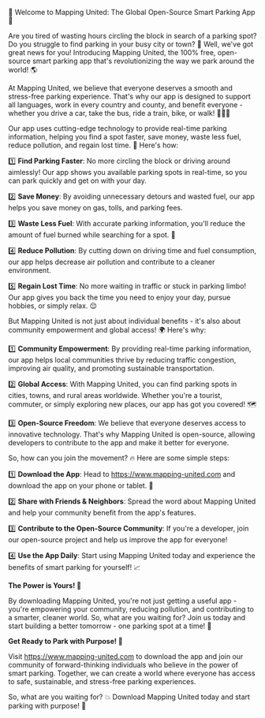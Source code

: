 🎉 Welcome to Mapping United: The Global Open-Source Smart Parking App 🚀

Are you tired of wasting hours circling the block in search of a parking spot? Do you struggle to find parking in your busy city or town? 🤯 Well, we've got great news for you! Introducing Mapping United, the 100% free, open-source smart parking app that's revolutionizing the way we park around the world! 🌎

At Mapping United, we believe that everyone deserves a smooth and stress-free parking experience. That's why our app is designed to support all languages, work in every country and county, and benefit everyone - whether you drive a car, take the bus, ride a train, bike, or walk! 🚂🚌💨

Our app uses cutting-edge technology to provide real-time parking information, helping you find a spot faster, save money, waste less fuel, reduce pollution, and regain lost time. 💪 Here's how:

1️⃣ **Find Parking Faster**: No more circling the block or driving around aimlessly! Our app shows you available parking spots in real-time, so you can park quickly and get on with your day.

2️⃣ **Save Money**: By avoiding unnecessary detours and wasted fuel, our app helps you save money on gas, tolls, and parking fees.

3️⃣ **Waste Less Fuel**: With accurate parking information, you'll reduce the amount of fuel burned while searching for a spot. 🚗

4️⃣ **Reduce Pollution**: By cutting down on driving time and fuel consumption, our app helps decrease air pollution and contribute to a cleaner environment.

5️⃣ **Regain Lost Time**: No more waiting in traffic or stuck in parking limbo! Our app gives you back the time you need to enjoy your day, pursue hobbies, or simply relax. 😌

But Mapping United is not just about individual benefits - it's also about community empowerment and global access! 🌍 Here's why:

1️⃣ **Community Empowerment**: By providing real-time parking information, our app helps local communities thrive by reducing traffic congestion, improving air quality, and promoting sustainable transportation.

2️⃣ **Global Access**: With Mapping United, you can find parking spots in cities, towns, and rural areas worldwide. Whether you're a tourist, commuter, or simply exploring new places, our app has got you covered! 🗺️

3️⃣ **Open-Source Freedom**: We believe that everyone deserves access to innovative technology. That's why Mapping United is open-source, allowing developers to contribute to the app and make it better for everyone.

So, how can you join the movement? 🔥 Here are some simple steps:

1️⃣ **Download the App**: Head to https://www.mapping-united.com and download the app on your phone or tablet. 📱

2️⃣ **Share with Friends & Neighbors**: Spread the word about Mapping United and help your community benefit from the app's features.

3️⃣ **Contribute to the Open-Source Community**: If you're a developer, join our open-source project and help us improve the app for everyone!

4️⃣ **Use the App Daily**: Start using Mapping United today and experience the benefits of smart parking for yourself! 📈

**The Power is Yours! 💪**

By downloading Mapping United, you're not just getting a useful app - you're empowering your community, reducing pollution, and contributing to a smarter, cleaner world. So, what are you waiting for? Join us today and start building a better tomorrow - one parking spot at a time! 🌟

**Get Ready to Park with Purpose! 🚗**

Visit https://www.mapping-united.com to download the app and join our community of forward-thinking individuals who believe in the power of smart parking. Together, we can create a world where everyone has access to safe, sustainable, and stress-free parking experiences.

So, what are you waiting for? 💥 Download Mapping United today and start parking with purpose! 🚀
